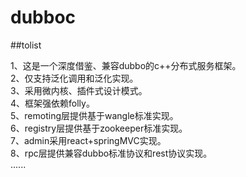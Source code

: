 # dubboc

##tolist  

1、这是一个深度借鉴、兼容dubbo的c++分布式服务框架。  
2、仅支持泛化调用和泛化实现。  
3、采用微内核、插件式设计模式。  
4、框架强依赖folly。   
5、remoting层提供基于wangle标准实现。  
6、registry层提供基于zookeeper标准实现。  
7、admin采用react+springMVC实现。  
8、rpc层提供兼容dubbo标准协议和rest协议实现。  
......

